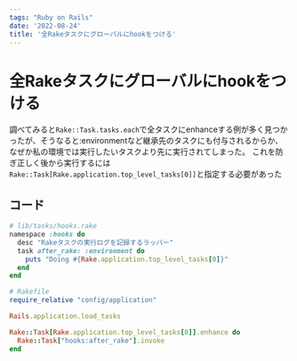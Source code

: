 ```yaml
---
tags: "Ruby on Rails"
date: '2022-08-24'
title: '全Rakeタスクにグローバルにhookをつける'
---
```


# 全Rakeタスクにグローバルにhookをつける

調べてみると`Rake::Task.tasks.each`で全タスクにenhanceする例が多く見つかったが、そうなると:environmentなど継承先のタスクにも付与されるからか、なぜか私の環境では実行したいタスクより先に実行されてしまった。
これを防ぎ正しく後から実行するには`Rake::Task[Rake.application.top_level_tasks[0]]`と指定する必要があった

## コード

```ruby
# lib/tasks/hooks.rake
namespace :hooks do
  desc "Rakeタスクの実行ログを記録するラッパー"
  task after_rake: :environment do
    puts "Doing #{Rake.application.top_level_tasks[0]}"
  end
end

# Rakefile
require_relative "config/application"

Rails.application.load_tasks

Rake::Task[Rake.application.top_level_tasks[0]].enhance do
  Rake::Task["hooks:after_rake"].invoke
end
```
